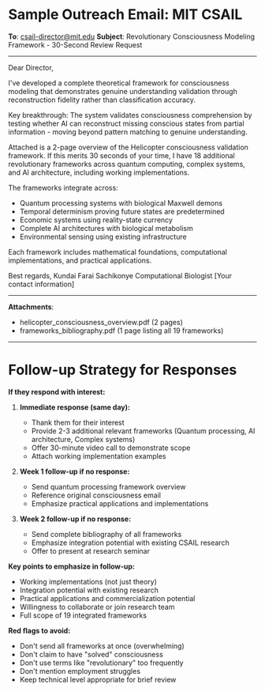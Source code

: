 # Sample Outreach Email: MIT CSAIL

**To**: csail-director@mit.edu
**Subject**: Revolutionary Consciousness Modeling Framework - 30-Second Review Request

---

Dear Director,

I've developed a complete theoretical framework for consciousness modeling that demonstrates genuine understanding validation through reconstruction fidelity rather than classification accuracy.

Key breakthrough: The system validates consciousness comprehension by testing whether AI can reconstruct missing conscious states from partial information - moving beyond pattern matching to genuine understanding.

Attached is a 2-page overview of the Helicopter consciousness validation framework. If this merits 30 seconds of your time, I have 18 additional revolutionary frameworks across quantum computing, complex systems, and AI architecture, including working implementations.

The frameworks integrate across:
- Quantum processing systems with biological Maxwell demons
- Temporal determinism proving future states are predetermined 
- Economic systems using reality-state currency
- Complete AI architectures with biological metabolism
- Environmental sensing using existing infrastructure

Each framework includes mathematical foundations, computational implementations, and practical applications.

Best regards,
Kundai Farai Sachikonye
Computational Biologist
[Your contact information]

---

**Attachments**: 
- helicopter_consciousness_overview.pdf (2 pages)
- frameworks_bibliography.pdf (1 page listing all 19 frameworks)

---

# Follow-up Strategy for Responses

**If they respond with interest:**

1. **Immediate response (same day):**
   - Thank them for their interest
   - Provide 2-3 additional relevant frameworks (Quantum processing, AI architecture, Complex systems)
   - Offer 30-minute video call to demonstrate scope
   - Attach working implementation examples

2. **Week 1 follow-up if no response:**
   - Send quantum processing framework overview
   - Reference original consciousness email
   - Emphasize practical applications and implementations

3. **Week 2 follow-up if no response:**
   - Send complete bibliography of all frameworks
   - Emphasize integration potential with existing CSAIL research
   - Offer to present at research seminar

**Key points to emphasize in follow-up:**
- Working implementations (not just theory)
- Integration potential with existing research
- Practical applications and commercialization potential
- Willingness to collaborate or join research team
- Full scope of 19 integrated frameworks

**Red flags to avoid:**
- Don't send all frameworks at once (overwhelming)
- Don't claim to have "solved" consciousness 
- Don't use terms like "revolutionary" too frequently
- Don't mention employment struggles
- Keep technical level appropriate for brief review 